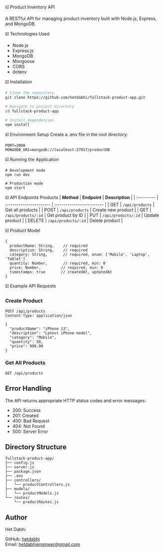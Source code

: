 ☑️ Product Inventory API

A RESTful API for managing product inventory built with Node.js, Express, and MongoDB.

☑️ Technologies Used

- Node.js
- Express.js
- MongoDB
- Mongoose
- CORS
- dotenv

☑️ Installation

```bash
# Clone the repository
git clone https://github.com/hetdabhi/fullstack-product-app.git

# Navigate to project directory
cd fullstack-product-app

# Install dependencies
npm install
```

☑️ Environment Setup 
Create a  .env  file in the root directory:
```
PORT=3000
MONGODB_URI=mongodb://localhost:27017/productDB
```

☑️ Running the Application
```
# Development mode
npm run dev

# Production mode
npm start
```
☑️  API Endpoints
Products
| **Method** | **Endpoint**            | **Description**           |
| :--------- | :---------------------- | :------------------------ |
| GET        | `/api/products`         | Get all products          |
| POST       | `/api/products`         | Create new product        |
| GET        | `/api/products/:id`     | Get product by ID         |
| PUT        | `/api/products/:id`     | Update product            |
| DELETE     | `/api/products/:id`     | Delete product            |

☑️ Product Model
```
{
  productName: String,    // required
  description: String,    // required
  category: String,       // required, enum: ['Mobile', 'Laptop', 'Tablet']
  quantity: Number,       // required, min: 0
  price: Number,         // required, min: 0
  timestamps: true       // createdAt, updatedAt
}
```
☑️ Example API Requests
### Create Product
```
POST /api/products
Content-Type: application/json

{
  "productName": "iPhone 13",
  "description": "Latest iPhone model",
  "category": "Mobile",
  "quantity": 50,
  "price": 999.99
}
```
### Get All Products
```
GET /api/products
```
## Error Handling
The API returns appropriate HTTP status codes and error messages:
-   200: Success
-   201: Created
-   400: Bad Request
-   404: Not Found
-   500: Server Error

## Directory Structure
```
fullstack-product-app/
├── config.js
├── server.js
├── package.json
├── .env
├── controllers/
│   └── productControllers.js
├── models/
│   └── productModels.js
└── routes/
    └── productRoutes.js
```
## Author
Het Dabhi

GitHub: [hetdabhi](https://github.com/hetdabhi)
<br>
Email: hetdabhiengineer@gmail.com
